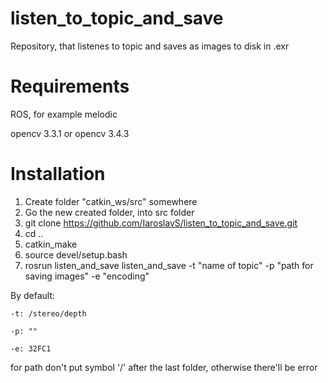 # listen_to_topic_and_save
Repository, that listenes to topic and saves as images to disk in .exr

# Requirements
ROS, for example melodic

opencv 3.3.1 or opencv 3.4.3

# Installation
1. Create folder "catkin_ws/src" somewhere
2. Go the new created folder, into src folder
3. git clone https://github.com/IaroslavS/listen_to_topic_and_save.git
4. cd ..
5. catkin_make
6. source devel/setup.bash
7. rosrun listen_and_save listen_and_save -t "name of topic" -p "path for saving images" -e "encoding"

By default: 

    -t: /stereo/depth
    
    -p: ""
    
    -e: 32FC1

for path don't put symbol '/' after the last folder, otherwise there'll be error
